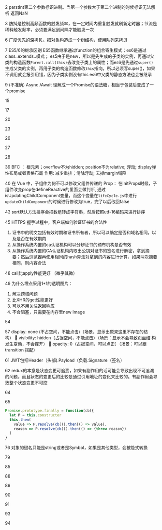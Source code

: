 2 parstInt第二个参数标识进制。当第一个参数大于第二个进制的时候标识无法解析 返回NaN

3 防抖是控制高频函数的触发频率，在一定时间内重复触发就刷新定时器；节流是稀释触发频率，必须要满足到间隔才能触发一次

6 广度优先的深拷贝。把对象构造成一个树结构，使用队列来拷贝

7 ES5/6的继承区别
    ES5函数继承通过function的组合寄生模式；es6是通过class..extends..模式；
    es5由于是new，所以是先生成的子类的实例，再通过父类的构造函数`Parent.call(this)`去改变子类上的属性；而es6是先通过`super()`生成父类的实例，再用子类的构造函数修改`this`指向，所以必须写super()，如果不调用就会报引用错，因为子类实例没有this
    es6中父类的静态方法也会被继承

9 (不准确) Async /Await 理解成一个Promise的语法糖，相当于包装后变成了一个promise

15

17

20

23

26

27

28

39 BFC ： 根元素；overflow不为hidden; position不为relative; 浮动; display弹性布局或者表格布局
    作用: 减少重排；清除浮动; 去掉margin塌陷

40 在 Vue 中，子组件为何不可以修改父组件传递的 Prop： 在initProps时候，子组件改变prop在defineReactive的里面会做判断, 通过isUpdatingChildComponent变量，而这个变量在`lifeCycle.js`中进行`updateChildComponent`的时候进行修改为true，完了以后改回false

43 sort默认方法排序会把数组转成字符串，然后按照utf-16编码来进行排序

45 HTTPS 握手过程中，客户端如何验证证书的合法性
  1. 证书中的明文包括有效时期和证书所有者，所以可以确定是否和域名相同，以及是否在有效期内
  2. 从操作系统内置的ca认证机构可以分辨证书的颁布机构是否有效
  3. 从操作系统内置的CA认证机构内取出公钥对证书的签名进行解密，拿到摘要；然后浏览器再使用相同的hash算法对拿到的内容进行计算，如果两次摘要相同，则内容合法

48 call比apply性能更好 （微乎其微）

49 为什么埋点采用1*1的透明图片：
  1. 解决跨域问题
  2. 比XHR的get性能更好
  3. 可以不用关注返回响应
  4. 不会阻塞，只需要在内存里new Image

54

57 display: none (不占空间，不能点击)（场景，显示出原来这里不存在的结 构）  visibility: hidden（占据空间，不能点击）（场景：显示不会导致页面结 构发生变动，不会撑开）  opacity: 0（占据空间，可以点击）（场景：可以跟 transition 搭配）

61 JWT包括Header（头部).Payload（负载.Signature（签名）

62 redux的本意是状态变更可追溯，如果有副作用的话可能会导致出现不可追溯的问题，而且状态的变更后的比较是通过引用地址的变化来比较的。有副作用会导致整个状态变更不可控

64

65 
```js
Promise.prototype.finally = function(cb){
  let P = this.constructor
  this.then(
    value => P.resolve(cb()).then(() => value),
    reason => P.resolve(cb()).then(() => {throw reason})
  )
}
```

76 对象的键名只能是string或者是Symbol，如果是其他类型，会被隐式转换

79

85

88

89

90

91

93

94